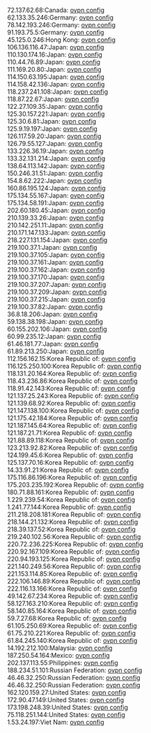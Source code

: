 72.137.62.68:Canada: [ovpn config](vpn/72_137_62_68.ovpn)  
62.133.35.246:Germany: [ovpn config](vpn/62_133_35_246.ovpn)  
78.142.193.246:Germany: [ovpn config](vpn/78_142_193_246.ovpn)  
91.193.75.5:Germany: [ovpn config](vpn/91_193_75_5.ovpn)  
45.125.0.246:Hong Kong: [ovpn config](vpn/45_125_0_246.ovpn)  
106.136.116.47:Japan: [ovpn config](vpn/106_136_116_47.ovpn)  
110.130.174.16:Japan: [ovpn config](vpn/110_130_174_16.ovpn)  
110.44.76.89:Japan: [ovpn config](vpn/110_44_76_89.ovpn)  
111.169.20.80:Japan: [ovpn config](vpn/111_169_20_80.ovpn)  
114.150.63.195:Japan: [ovpn config](vpn/114_150_63_195.ovpn)  
114.158.42.136:Japan: [ovpn config](vpn/114_158_42_136.ovpn)  
118.237.241.108:Japan: [ovpn config](vpn/118_237_241_108.ovpn)  
118.87.22.67:Japan: [ovpn config](vpn/118_87_22_67.ovpn)  
122.27.109.35:Japan: [ovpn config](vpn/122_27_109_35.ovpn)  
125.30.157.221:Japan: [ovpn config](vpn/125_30_157_221.ovpn)  
125.30.6.81:Japan: [ovpn config](vpn/125_30_6_81.ovpn)  
125.9.19.197:Japan: [ovpn config](vpn/125_9_19_197.ovpn)  
126.117.59.20:Japan: [ovpn config](vpn/126_117_59_20.ovpn)  
126.79.55.127:Japan: [ovpn config](vpn/126_79_55_127.ovpn)  
133.226.36.19:Japan: [ovpn config](vpn/133_226_36_19.ovpn)  
133.32.131.214:Japan: [ovpn config](vpn/133_32_131_214.ovpn)  
138.64.113.142:Japan: [ovpn config](vpn/138_64_113_142.ovpn)  
150.246.31.51:Japan: [ovpn config](vpn/150_246_31_51.ovpn)  
154.8.62.222:Japan: [ovpn config](vpn/154_8_62_222.ovpn)  
160.86.195.124:Japan: [ovpn config](vpn/160_86_195_124.ovpn)  
175.134.55.167:Japan: [ovpn config](vpn/175_134_55_167.ovpn)  
175.134.58.191:Japan: [ovpn config](vpn/175_134_58_191.ovpn)  
202.60.180.45:Japan: [ovpn config](vpn/202_60_180_45.ovpn)  
210.139.33.26:Japan: [ovpn config](vpn/210_139_33_26.ovpn)  
210.142.251.11:Japan: [ovpn config](vpn/210_142_251_11.ovpn)  
210.171.147.133:Japan: [ovpn config](vpn/210_171_147_133.ovpn)  
218.227.131.154:Japan: [ovpn config](vpn/218_227_131_154.ovpn)  
219.100.37.1:Japan: [ovpn config](vpn/219_100_37_1.ovpn)  
219.100.37.105:Japan: [ovpn config](vpn/219_100_37_105.ovpn)  
219.100.37.161:Japan: [ovpn config](vpn/219_100_37_161.ovpn)  
219.100.37.162:Japan: [ovpn config](vpn/219_100_37_162.ovpn)  
219.100.37.170:Japan: [ovpn config](vpn/219_100_37_170.ovpn)  
219.100.37.207:Japan: [ovpn config](vpn/219_100_37_207.ovpn)  
219.100.37.209:Japan: [ovpn config](vpn/219_100_37_209.ovpn)  
219.100.37.215:Japan: [ovpn config](vpn/219_100_37_215.ovpn)  
219.100.37.82:Japan: [ovpn config](vpn/219_100_37_82.ovpn)  
36.8.18.206:Japan: [ovpn config](vpn/36_8_18_206.ovpn)  
59.138.38.198:Japan: [ovpn config](vpn/59_138_38_198.ovpn)  
60.155.202.106:Japan: [ovpn config](vpn/60_155_202_106.ovpn)  
60.99.235.12:Japan: [ovpn config](vpn/60_99_235_12.ovpn)  
61.46.181.77:Japan: [ovpn config](vpn/61_46_181_77.ovpn)  
61.89.213.250:Japan: [ovpn config](vpn/61_89_213_250.ovpn)  
112.156.162.15:Korea Republic of: [ovpn config](vpn/112_156_162_15.ovpn)  
116.125.250.100:Korea Republic of: [ovpn config](vpn/116_125_250_100.ovpn)  
118.131.20.164:Korea Republic of: [ovpn config](vpn/118_131_20_164.ovpn)  
118.43.236.86:Korea Republic of: [ovpn config](vpn/118_43_236_86.ovpn)  
118.91.42.143:Korea Republic of: [ovpn config](vpn/118_91_42_143.ovpn)  
121.137.25.243:Korea Republic of: [ovpn config](vpn/121_137_25_243.ovpn)  
121.139.68.92:Korea Republic of: [ovpn config](vpn/121_139_68_92.ovpn)  
121.147.138.100:Korea Republic of: [ovpn config](vpn/121_147_138_100.ovpn)  
121.175.42.184:Korea Republic of: [ovpn config](vpn/121_175_42_184.ovpn)  
121.187.145.64:Korea Republic of: [ovpn config](vpn/121_187_145_64.ovpn)  
121.187.21.71:Korea Republic of: [ovpn config](vpn/121_187_21_71.ovpn)  
121.88.89.118:Korea Republic of: [ovpn config](vpn/121_88_89_118.ovpn)  
123.213.92.82:Korea Republic of: [ovpn config](vpn/123_213_92_82.ovpn)  
124.199.45.6:Korea Republic of: [ovpn config](vpn/124_199_45_6.ovpn)  
125.137.70.16:Korea Republic of: [ovpn config](vpn/125_137_70_16.ovpn)  
14.33.91.21:Korea Republic of: [ovpn config](vpn/14_33_91_21.ovpn)  
175.116.86.196:Korea Republic of: [ovpn config](vpn/175_116_86_196.ovpn)  
175.203.235.192:Korea Republic of: [ovpn config](vpn/175_203_235_192.ovpn)  
180.71.88.161:Korea Republic of: [ovpn config](vpn/180_71_88_161.ovpn)  
1.229.239.54:Korea Republic of: [ovpn config](vpn/1_229_239_54.ovpn)  
1.241.77.144:Korea Republic of: [ovpn config](vpn/1_241_77_144.ovpn)  
211.218.208.181:Korea Republic of: [ovpn config](vpn/211_218_208_181.ovpn)  
218.144.21.132:Korea Republic of: [ovpn config](vpn/218_144_21_132.ovpn)  
218.39.137.52:Korea Republic of: [ovpn config](vpn/218_39_137_52.ovpn)  
219.240.102.56:Korea Republic of: [ovpn config](vpn/219_240_102_56.ovpn)  
220.72.236.225:Korea Republic of: [ovpn config](vpn/220_72_236_225.ovpn)  
220.92.167.109:Korea Republic of: [ovpn config](vpn/220_92_167_109.ovpn)  
220.94.193.125:Korea Republic of: [ovpn config](vpn/220_94_193_125.ovpn)  
221.140.249.56:Korea Republic of: [ovpn config](vpn/221_140_249_56.ovpn)  
221.153.114.85:Korea Republic of: [ovpn config](vpn/221_153_114_85.ovpn)  
222.106.146.89:Korea Republic of: [ovpn config](vpn/222_106_146_89.ovpn)  
222.116.13.166:Korea Republic of: [ovpn config](vpn/222_116_13_166.ovpn)  
49.142.67.234:Korea Republic of: [ovpn config](vpn/49_142_67_234.ovpn)  
58.127.163.210:Korea Republic of: [ovpn config](vpn/58_127_163_210.ovpn)  
58.140.85.164:Korea Republic of: [ovpn config](vpn/58_140_85_164.ovpn)  
59.7.27.68:Korea Republic of: [ovpn config](vpn/59_7_27_68.ovpn)  
61.105.250.69:Korea Republic of: [ovpn config](vpn/61_105_250_69.ovpn)  
61.75.210.221:Korea Republic of: [ovpn config](vpn/61_75_210_221.ovpn)  
61.84.245.140:Korea Republic of: [ovpn config](vpn/61_84_245_140.ovpn)  
14.192.212.100:Malaysia: [ovpn config](vpn/14_192_212_100.ovpn)  
187.250.54.164:Mexico: [ovpn config](vpn/187_250_54_164.ovpn)  
202.137.113.55:Philippines: [ovpn config](vpn/202_137_113_55.ovpn)  
188.234.51.101:Russian Federation: [ovpn config](vpn/188_234_51_101.ovpn)  
46.46.32.250:Russian Federation: [ovpn config](vpn/46_46_32_250.ovpn)  
46.46.32.250:Russian Federation: [ovpn config](vpn/46_46_32_250.ovpn)  
162.120.159.27:United States: [ovpn config](vpn/162_120_159_27.ovpn)  
172.90.47.149:United States: [ovpn config](vpn/172_90_47_149.ovpn)  
173.198.248.39:United States: [ovpn config](vpn/173_198_248_39.ovpn)  
75.118.251.144:United States: [ovpn config](vpn/75_118_251_144.ovpn)  
1.53.24.197:Viet Nam: [ovpn config](vpn/1_53_24_197.ovpn)  

